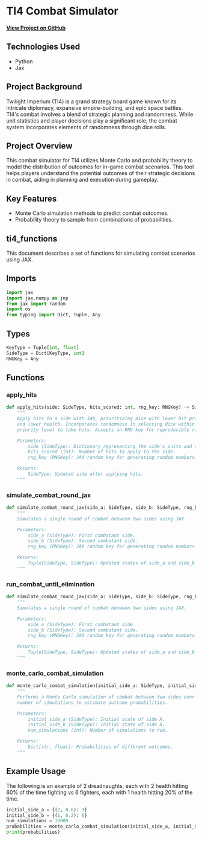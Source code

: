 # TI4 Combat Simulator

**[View Project on GitHub](https://github.com/Grow-Myelin/ProbProg/tree/main/TI4)**

## Technologies Used
- Python
- Jax

## Project Background
Twilight Imperium (TI4) is a grand strategy board game known for its intricate diplomacy, expansive empire-building, and epic space battles. TI4's combat involves a blend of strategic planning and randomness. While unit statistics and player decisions play a significant role, the combat system incorporates elements of randomness through dice rolls.

## Project Overview
This combat simulator for TI4 utilizes Monte Carlo and probability theory to model the distribution of outcomes for in-game combat scenarios. This tool helps players understand the potential outcomes of their strategic decisions in combat, aiding in planning and execution during gameplay.

## Key Features
- Monte Carlo simulation methods to predict combat outcomes.
- Probability theory to sample from combinations of probabilities.

## ti4_functions

This document describes a set of functions for simulating combat scenarios using JAX.
## Imports
```python
import jax
import jax.numpy as jnp
from jax import random
import os
from typing import Dict, Tuple, Any
```

## Types
```python
KeyType = Tuple[int, float]
SideType = Dict[KeyType, int]
RNGKey = Any
```
## Functions

### apply_hits

```python
def apply_hits(side: SideType, hits_scored: int, rng_key: RNGKey) -> SideType:
    """
    Apply hits to a side with JAX, prioritizing dice with lower hit probabilities 
    and lower health. Incorporates randomness in selecting dice within the same 
    priority level to take hits. Accepts an RNG key for reproducible randomness.

    Parameters:
        side (SideType): Dictionary representing the side's units and their stats.
        hits_scored (int): Number of hits to apply to the side.
        rng_key (RNGKey): JAX random key for generating random numbers.

    Returns:
        SideType: Updated side after applying hits.
    """
```

### simulate_combat_round_jax

```python
def simulate_combat_round_jax(side_a: SideType, side_b: SideType, rng_key: RNGKey) -> Tuple[SideType, SideType]:
    """
    Simulates a single round of combat between two sides using JAX.

    Parameters:
        side_a (SideType): First combatant side.
        side_b (SideType): Second combatant side.
        rng_key (RNGKey): JAX random key for generating random numbers.

    Returns:
        Tuple[SideType, SideType]: Updated states of side_a and side_b after combat.
    """
```

### run_combat_until_elimination

```python
def simulate_combat_round_jax(side_a: SideType, side_b: SideType, rng_key: RNGKey) -> Tuple[SideType, SideType]:
    """
    Simulates a single round of combat between two sides using JAX.

    Parameters:
        side_a (SideType): First combatant side.
        side_b (SideType): Second combatant side.
        rng_key (RNGKey): JAX random key for generating random numbers.

    Returns:
        Tuple[SideType, SideType]: Updated states of side_a and side_b after combat.
    """
```

### monte_carlo_combat_simulation

```python
def monte_carlo_combat_simulation(initial_side_a: SideType, initial_side_b: SideType, num_simulations: int = 1000) -> Dict[str, float]:
    """
    Performs a Monte Carlo simulation of combat between two sides over a specified
    number of simulations to estimate outcome probabilities.

    Parameters:
        initial_side_a (SideType): Initial state of side A.
        initial_side_b (SideType): Initial state of side B.
        num_simulations (int): Number of simulations to run.

    Returns:
        Dict[str, float]: Probabilities of different outcomes.
    """
```

## Example Usage
The following is an example of 2 dreadnaughts, each with 2 health hitting 60% of the time fighting vs 6 fighters, each with 1 health hitting 20% of the time.

```python
initial_side_a = {(2, 0.6): 3}
initial_side_b = {(1, 0.2): 6}
num_simulations = 10000
probabilities = monte_carlo_combat_simulation(initial_side_a, initial_side_b, num_simulations)
print(probabilities)

```